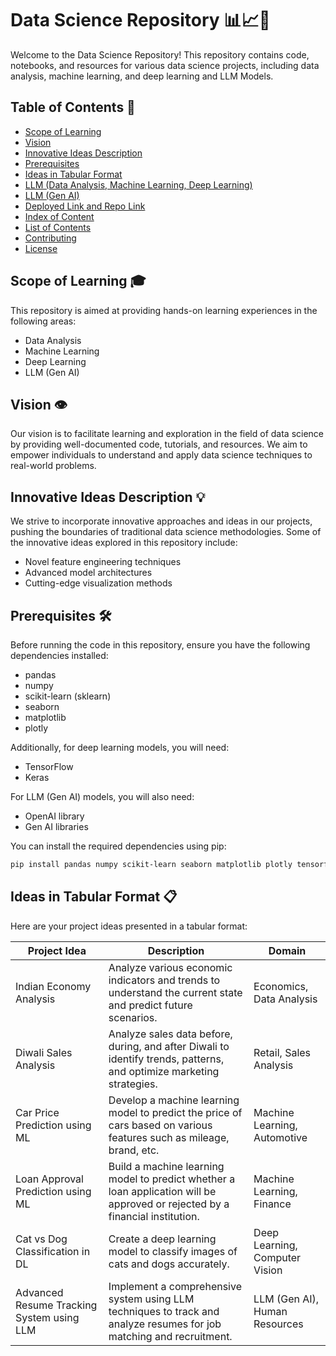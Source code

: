 # Data Science Repository 📊📈🤖

Welcome to the Data Science Repository! This repository contains code, notebooks, and resources for various data science projects, including data analysis, machine learning, and deep learning and LLM Models.

## Table of Contents 📑

- [Scope of Learning](#scope-of-learning)
- [Vision](#vision)
- [Innovative Ideas Description](#innovative-ideas-description)
- [Prerequisites](#prerequisites)
- [Ideas in Tabular Format](#ideas-in-tabular-format)
- [LLM (Data Analysis, Machine Learning, Deep Learning)](#llm-data-analysis-machine-learning-deep-learning)
- [LLM (Gen AI)](#llm-gen-ai)
- [Deployed Link and Repo Link](#deployed-link-and-repo-link)
- [Index of Content](#index-of-content)
- [List of Contents](#list-of-contents)
- [Contributing](#contributing)
- [License](#license)

## Scope of Learning 🎓

This repository is aimed at providing hands-on learning experiences in the following areas:
- Data Analysis
- Machine Learning
- Deep Learning
- LLM (Gen AI)

## Vision 👁️

Our vision is to facilitate learning and exploration in the field of data science by providing well-documented code, tutorials, and resources. We aim to empower individuals to understand and apply data science techniques to real-world problems.

## Innovative Ideas Description 💡

We strive to incorporate innovative approaches and ideas in our projects, pushing the boundaries of traditional data science methodologies. Some of the innovative ideas explored in this repository include:
- Novel feature engineering techniques
- Advanced model architectures
- Cutting-edge visualization methods

## Prerequisites 🛠️

Before running the code in this repository, ensure you have the following dependencies installed:
- pandas
- numpy
- scikit-learn (sklearn)
- seaborn
- matplotlib
- plotly

Additionally, for deep learning models, you will need:
- TensorFlow
- Keras

For LLM (Gen AI) models, you will also need:
- OpenAI library
- Gen AI libraries

You can install the required dependencies using pip:
```bash
pip install pandas numpy scikit-learn seaborn matplotlib plotly tensorflow keras openai gen_ai
```


## Ideas in Tabular Format 📋

Here are your project ideas presented in a tabular format:

| Project Idea                         | Description                                                                                                   | Domain                      |
|--------------------------------------|---------------------------------------------------------------------------------------------------------------|-----------------------------|
| Indian Economy Analysis              | Analyze various economic indicators and trends to understand the current state and predict future scenarios. | Economics, Data Analysis   |
| Diwali Sales Analysis                | Analyze sales data before, during, and after Diwali to identify trends, patterns, and optimize marketing strategies. | Retail, Sales Analysis   |
| Car Price Prediction using ML        | Develop a machine learning model to predict the price of cars based on various features such as mileage, brand, etc. | Machine Learning, Automotive |
| Loan Approval Prediction using ML    | Build a machine learning model to predict whether a loan application will be approved or rejected by a financial institution. | Machine Learning, Finance |
| Cat vs Dog Classification in DL     | Create a deep learning model to classify images of cats and dogs accurately.                                   | Deep Learning, Computer Vision |
| Advanced Resume Tracking System using LLM | Implement a comprehensive system using LLM techniques to track and analyze resumes for job matching and recruitment. | LLM (Gen AI), Human Resources |







